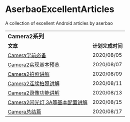 # AserbaoExcellentArticles
A collection of excellent Android articles by aserbao
<table>
    <tr>
        <td colspan=2><font size="4"><b>Camera2系列</td>
    </tr>
    <tr>
        <td><b>文章</td>
        <td><b>计划完成时间</td>
    </tr>
    <tr>
        <td><a href="https://github.com/aserbao/AserbaoExcellentArticles">Camera学前必备</td>
        <td> 2020/08/05</td>
    <tr>
        <td><a href="https://github.com/aserbao/AserbaoExcellentArticles">Camera2实现基本预览</td>
        <td> 2020/08/07</td>
    <tr>
        <td><a href="https://github.com/aserbao/AserbaoExcellentArticles">Camera2拍照讲解</td>
        <td> 2020/08/09</td>
    <tr>
        <td><a href="https://github.com/aserbao/AserbaoExcellentArticles">Camera2连续拍照讲解</td>
        <td> 2020/08/11</td>
    <tr>
        <td><a href="https://github.com/aserbao/AserbaoExcellentArticles">Camera2录像功能讲解</td>
        <td> 2020/08/13</td>
    <tr>
        <td><a href="https://github.com/aserbao/AserbaoExcellentArticles">Camera2闪光灯,3A等基本配置讲解</td>
        <td> 2020/08/15</td>
    <tr>
        <td><a href="https://github.com/aserbao/AserbaoExcellentArticles">Camera总结篇</td>
        <td> 2020/08/17</td>
</table>
